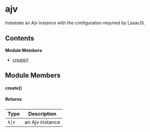 
# <a id="ajv"></a>ajv

Instatiate an Ajv instance with the configuration required by LaxarJS.

## Contents

**Module Members**

- [create()](#create)

## Module Members

#### <a id="create"></a>create()

##### Returns

| Type | Description |
| ---- | ----------- |
| `Ajv` |  an Ajv instance |
